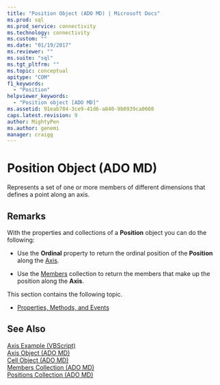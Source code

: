 ```yaml
---
title: "Position Object (ADO MD) | Microsoft Docs"
ms.prod: sql
ms.prod_service: connectivity
ms.technology: connectivity
ms.custom: ""
ms.date: "01/19/2017"
ms.reviewer: ""
ms.suite: "sql"
ms.tgt_pltfrm: ""
ms.topic: conceptual
apitype: "COM"
f1_keywords: 
  - "Position"
helpviewer_keywords: 
  - "Position object [ADO MD]"
ms.assetid: 91eab784-3ce9-41d6-a840-9b0939ca0608
caps.latest.revision: 9
author: MightyPen
ms.author: genemi
manager: craigg
---
```

# Position Object (ADO MD)
Represents a set of one or more members of different dimensions that defines a point along an axis.  
  
## Remarks  
 With the properties and collections of a **Position** object you can do the following:  
  
-   Use the **Ordinal** property to return the ordinal position of the **Position** along the [Axis](../../../ado/reference/ado-md-api/axis-object-ado-md.md).  
  
-   Use the [Members](../../../ado/reference/ado-md-api/members-collection-ado-md.md) collection to return the members that make up the position along the **Axis**.  
  
 This section contains the following topic.  
  
-   [Properties, Methods, and Events](../../../ado/reference/ado-md-api/position-object-properties-methods-and-events.md)  
  
## See Also  
 [Axis Example (VBScript)](../../../ado/reference/ado-md-api/axis-example-vbscript.md)   
 [Axis Object (ADO MD)](../../../ado/reference/ado-md-api/axis-object-ado-md.md)   
 [Cell Object (ADO MD)](../../../ado/reference/ado-md-api/cell-object-ado-md.md)   
 [Members Collection (ADO MD)](../../../ado/reference/ado-md-api/members-collection-ado-md.md)   
 [Positions Collection (ADO MD)](../../../ado/reference/ado-md-api/positions-collection-ado-md.md)
